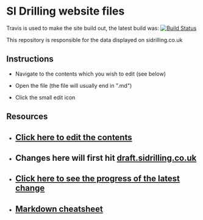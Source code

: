 # SI Drilling website files

Travis is used to make the site build out, the latest build was: [![Build Status](https://travis-ci.org/RpprRoger/sidrilling.co.uk.svg?branch=develop)](https://travis-ci.org/RpprRoger/sidrilling.co.uk)

This repository is responsible for the data displayed on sidrilling.co.uk

## Instructions

- Navigate to the contents which you wish to edit (see below)

- Open the file (the file will usually end in ".md")

- Click the small edit icon 


## Resources

- ## [Click here to edit the contents](/app/data)

- ## Changes here will first hit [draft.sidrilling.co.uk](http://draft.sidrilling.co.uk)

- ## [Click here to see the progress of the latest change](https://travis-ci.org/RpprRoger/sidrilling.co.uk)

- ## [Markdown cheatsheet](https://github.com/adam-p/markdown-here/wiki/Markdown-Cheatsheet)
